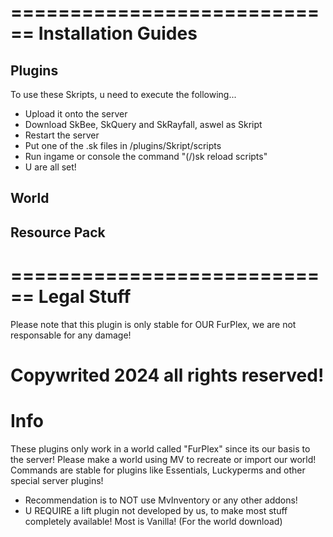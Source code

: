 ============================
Installation Guides
============================

Plugins
-------------
To use these Skripts, u need to execute the following...
- Upload it onto the server
- Download SkBee, SkQuery and SkRayfall, aswel as Skript
- Restart the server
- Put one of the .sk files in /plugins/Skript/scripts
- Run ingame or console the command "(/)sk reload scripts"
- U are all set!

World
-------------

Resource Pack
-------------
============================
Legal Stuff
============================
Please note that this plugin is only stable for OUR FurPlex, we are not responsable for any damage!

Copywrited 2024 all rights reserved!
============================
Info
============================
These plugins only work in a world called "FurPlex" since its our basis to the server!
Please make a world using MV to recreate or import our world!
Commands are stable for plugins like Essentials, Luckyperms and other special server plugins!
- Recommendation is to NOT use MvInventory or any other addons!
- U REQUIRE a lift plugin not developed by us, to make most stuff completely available! Most is Vanilla! (For the world download)



